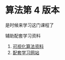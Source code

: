 # 算法第 4 版本

是时候来学习这门课程了



辅助配套学习资料 

1. [可视化算法资料](https://visualgo.net/en/bitmask)
2. [配套学习网站](https://introcs.cs.princeton.edu/java/stdlib/)